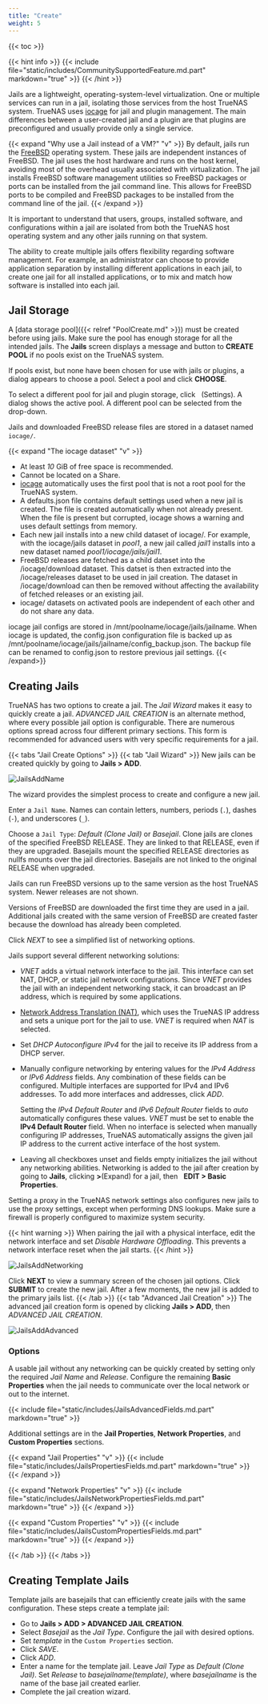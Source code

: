 ```yaml
---
title: "Create"
weight: 5
---
```


{{< toc >}}

{{< hint info >}}
{{< include file="static/includes/CommunitySupportedFeature.md.part" markdown="true" >}}
{{< /hint >}}

Jails are a lightweight, operating-system-level virtualization.
One or multiple services can run in a jail, isolating those services from the host TrueNAS system.
TrueNAS uses [iocage](https://github.com/iocage/iocage) for jail and plugin management.
The main differences between a user-created jail and a plugin are that plugins are preconfigured and usually provide only a single service.

{{< expand "Why use a Jail instead of a VM?" "v" >}}
By default, jails run the [FreeBSD](https://www.freebsd.org/) operating system.
These jails are independent instances of FreeBSD.
The jail uses the host hardware and runs on the host kernel, avoiding most of the overhead usually associated with virtualization.
The jail installs FreeBSD software management utilities so FreeBSD packages or ports can be installed from the jail command line.
This allows for FreeBSD ports to be compiled and FreeBSD packages to be installed from the command line of the jail.
{{< /expand >}}

It is important to understand that users, groups, installed software, and configurations within a jail are isolated from both the TrueNAS host operating system and any other jails running on that system.

The ability to create multiple jails offers flexibility regarding software management.
For example, an administrator can choose to provide application separation by installing different applications in each jail, to create one jail for all installed applications, or to mix and match how software is installed into each jail.

## Jail Storage

A [data storage pool]({{< relref "PoolCreate.md" >}}) must be created before using jails.
Make sure the pool has enough storage for all the intended jails.
The **Jails** screen displays a message and button to **CREATE POOL** if no pools exist on the TrueNAS system.

If pools exist, but none have been chosen for use with jails or plugins, a dialog appears to choose a pool. Select a pool and click **CHOOSE**.

To select a different pool for jail and plugin storage, click <i class="fa fa-cog" aria-hidden="true" title="Settings"></i>&nbsp; (Settings). A dialog shows the active pool. A different pool can be selected from the drop-down.

Jails and downloaded FreeBSD release files are stored in a dataset named `iocage/`.

{{< expand "The iocage dataset" "v" >}}

* At least *10* GiB of free space is recommended.
* Cannot be located on a Share.
* [iocage](https://iocage.readthedocs.io/en/latest/index.html) automatically uses the first pool that is not a root pool for the TrueNAS system.
* A <file>defaults.json</file> file contains default settings used when a new jail is created.
  The file is created automatically when not already present.
  When the file is present but corrupted, iocage shows a warning and uses default settings from memory.
* Each new jail installs into a new child dataset of <file>iocage/</file>.
  For example, with the <file>iocage/jails</file> dataset in *pool1*, a new jail called *jail1* installs into a new dataset named *pool1/iocage/jails/jail1*.
* FreeBSD releases are fetched as a child dataset into the <file>/iocage/download</file> dataset.
  This datset is then extracted into the <file>/iocage/releases</file> dataset to be used in jail creation.
  The dataset in <file>/iocage/download</file> can then be removed without affecting the availability of fetched releases or an existing jail.
* <file>iocage/</file> datasets on activated pools are independent of each other and do not share any data.

iocage jail configs are stored in <file>/mnt/poolname/iocage/jails/jailname</file>.
When iocage is updated, the <file>config.json</file> configuration file is backed up as <file>/mnt/poolname/iocage/jails/jailname/config_backup.json</file>.
The backup file can be renamed to <file>config.json</file> to restore previous jail settings.
{{< /expand>}}

## Creating Jails

TrueNAS has two options to create a jail. The *Jail Wizard* makes it easy to quickly create a jail. *ADVANCED JAIL CREATION* is an alternate method, where every possible jail option is configurable. There are numerous options spread across four different primary sections. This form is recommended for advanced users with very specific requirements for a jail.

{{< tabs "Jail Create Options" >}}
{{< tab "Jail Wizard" >}}
New jails can be created quickly by going to **Jails > ADD**.

![JailsAddName](/images/CORE/12.0/JailsAddName.png "Jails Add Name")

The wizard provides the simplest process to create and configure a new jail.

Enter a `Jail Name`. Names can contain letters, numbers, periods (`.`), dashes (`-`), and underscores (`_`).

Choose a `Jail Type`: *Default (Clone Jail)* or *Basejail*. Clone jails are clones of the specified FreeBSD RELEASE. They are linked to that RELEASE, even if they are upgraded. Basejails mount the specified RELEASE directories as nullfs mounts over the jail directories. Basejails are not linked to the original RELEASE when upgraded.

Jails can run FreeBSD versions up to the same version as the host TrueNAS system. Newer releases are not shown.

Versions of FreeBSD are downloaded the first time they are used in a jail. Additional jails created with the same version of FreeBSD are created faster because the download has already been completed.

Click *NEXT* to see a simplified list of networking options.

Jails support several different networking solutions:

* *VNET* adds a virtual network interface to the jail.
  This interface can set NAT, DHCP, or static jail network configurations.
  Since *VNET* provides the jail with an independent networking stack, it can broadcast an IP address, which is required by some applications.
* [Network Address Translation (NAT)](https://tools.ietf.org/html/rfc2663), which uses the TrueNAS IP address and sets a unique port for the jail to use.
  *VNET* is required when *NAT* is selected.
* Set *DHCP Autoconfigure IPv4* for the jail to receive its IP address from a DHCP server.
* Manually configure networking by entering values for the *IPv4 Address* or *IPv6 Address* fields.
  Any combination of these fields can be configured.
  Multiple interfaces are supported for IPv4 and IPv6 addresses.
  To add more interfaces and addresses, click *ADD*.

  Setting the *IPv4 Default Router* and *IPv6 Default Router* fields to *auto* automatically configures these values.
  *VNET* must be set to enable the **IPv4 Default Router** field.
  When no interface is selected when manually configuring IP addresses, TrueNAS automatically assigns the given jail IP address to the current active interface of the host system.
* Leaving all checkboxes unset and fields empty initializes the jail without any networking abilities.
  Networking is added to the jail after creation by going to **Jails**, clicking **>**(Expand) for a jail, then <i class="fa fa-pencil" aria-hidden="true" title="Pen"></i>&nbsp; **EDIT > Basic Properties**.

Setting a proxy in the TrueNAS network settings also configures new jails to use the proxy settings, except when performing DNS lookups.
Make sure a firewall is properly configured to maximize system security.

{{< hint warning >}}
When pairing the jail with a physical interface, edit the network interface and set *Disable Hardware Offloading*.
This prevents a network interface reset when the jail starts.
{{< /hint >}}

![JailsAddNetworking](/images/CORE/12.0/JailsAddNetworking.png "Jails Add Networking")

Click **NEXT** to view a summary screen of the chosen jail options. Click **SUBMIT** to create the new jail. After a few moments, the new jail is added to the primary jails list.
{{< /tab >}}
{{< tab "Advanced Jail Creation" >}}
The advanced jail creation form is opened by clicking **Jails > ADD**, then *ADVANCED JAIL CREATION*.

![JailsAddAdvanced](/images/CORE/12.0/JailsAddAdvanced.png "Jails Add Advanced")

### Options

A usable jail without any networking can be quickly created by setting only the required *Jail Name* and *Release*.
Configure the remaining **Basic Properties** when the jail needs to communicate over the local network or out to the internet.

{{< include file="static/includes/JailsAdvancedFields.md.part" markdown="true" >}}

Additional settings are in the **Jail Properties**, **Network Properties**, and **Custom Properties** sections.

{{< expand "Jail Properties" "v" >}}
{{< include file="static/includes/JailsPropertiesFields.md.part" markdown="true" >}}
{{< /expand >}}

{{< expand "Network Properties" "v" >}}
{{< include file="static/includes/JailsNetworkPropertiesFields.md.part" markdown="true" >}}
{{< /expand >}}

{{< expand "Custom Properties" "v" >}}
{{< include file="static/includes/JailsCustomPropertiesFields.md.part" markdown="true" >}}
{{< /expand >}}

{{< /tab >}}
{{< /tabs >}}

## Creating Template Jails

Template jails are basejails that can efficiently create jails with the same configuration.
These steps create a template jail:

* Go to **Jails > ADD > ADVANCED JAIL CREATION**.
* Select *Basejail* as the *Jail Type*.
  Configure the jail with desired options.
* Set *template* in the `Custom Properties` section.
* Click *SAVE*.
* Click *ADD*.
* Enter a name for the template jail.
  Leave *Jail Type* as *Default (Clone Jail)*.
  Set *Release* to *basejailname(template)*, where *basejailname* is the name of the base jail created earlier.
* Complete the jail creation wizard.